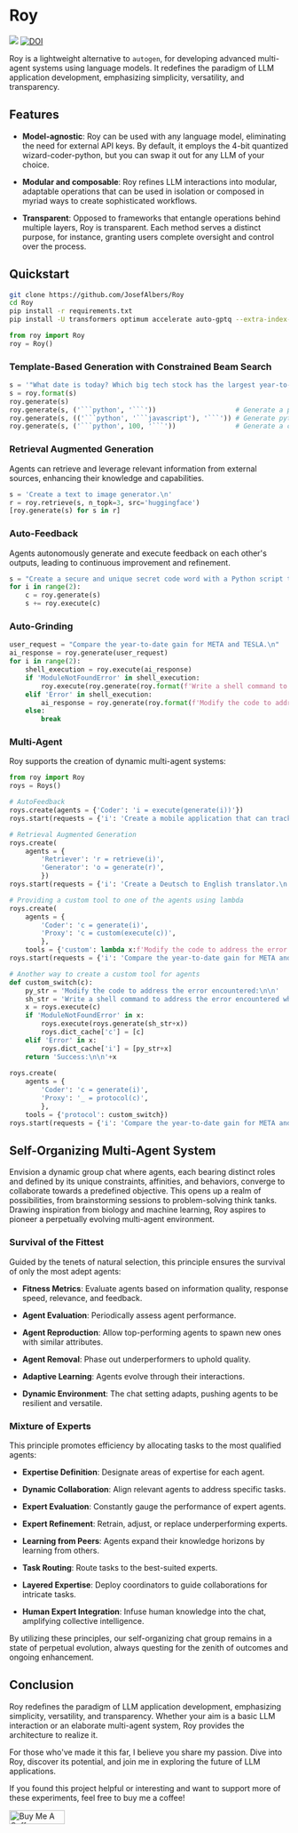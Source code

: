 # Roy

[<img src="https://colab.research.google.com/assets/colab-badge.svg" />](https://colab.research.google.com/github/JosefAlbers/Roy/blob/main/quickstart.ipynb)
[![DOI](https://zenodo.org/badge/699801819.svg)](https://zenodo.org/badge/latestdoi/699801819)

Roy is a lightweight alternative to `autogen`, for developing advanced multi-agent systems using language models. It redefines the paradigm of LLM application development, emphasizing simplicity, versatility, and transparency.

## Features

- **Model-agnostic**: Roy can be used with any language model, eliminating the need for external API keys. By default, it employs the 4-bit quantized wizard-coder-python, but you can swap it out for any LLM of your choice.

- **Modular and composable**: Roy refines LLM interactions into modular, adaptable operations that can be used in isolation or composed in myriad ways to create sophisticated workflows.

- **Transparent**: Opposed to frameworks that entangle operations behind multiple layers, Roy is transparent. Each method serves a distinct purpose, for instance, granting users complete oversight and control over the process.

## Quickstart

```sh
git clone https://github.com/JosefAlbers/Roy
cd Roy
pip install -r requirements.txt
pip install -U transformers optimum accelerate auto-gptq --extra-index-url https://huggingface.github.io/autogptq-index/whl/cu118/
```

```python
from roy import Roy
roy = Roy()
```

### **Template-Based Generation with Constrained Beam Search**

```python
s = '"What date is today? Which big tech stock has the largest year-to-date gain this year? How much is the gain?\n'
s = roy.format(s)
roy.generate(s)
roy.generate(s, ('```python', '```'))                    # Generate a python code block
roy.generate(s, (('```python', '```javascript'), '```')) # Generate python or javascript codes
roy.generate(s, ('```python', 100, '```'))               # Generate a code block of size less than 100 tokens
```

### **Retrieval Augmented Generation**

Agents can retrieve and leverage relevant information from external sources, enhancing their knowledge and capabilities.

```python
s = 'Create a text to image generator.\n'
r = roy.retrieve(s, n_topk=3, src='huggingface')
[roy.generate(s) for s in r]
```

### **Auto-Feedback**

Agents autonomously generate and execute feedback on each other's outputs, leading to continuous improvement and refinement.

```python
s = "Create a secure and unique secret code word with a Python script that involves multiple steps to ensure the highest level of confidentiality and protection.\n"
for i in range(2):
    c = roy.generate(s)
    s += roy.execute(c)
```

### **Auto-Grinding**

```python
user_request = "Compare the year-to-date gain for META and TESLA.\n"
ai_response = roy.generate(user_request)
for i in range(2):
    shell_execution = roy.execute(ai_response)
    if 'ModuleNotFoundError' in shell_execution:
        roy.execute(roy.generate(roy.format(f'Write a shell command to address the error encountered while running this Python code:\n\n{shell_execution}')), False)
    elif 'Error' in shell_execution:
        ai_response = roy.generate(roy.format(f'Modify the code to address the error encountered:\n\n{shell_execution}'))
    else:
        break
```

### **Multi-Agent**

Roy supports the creation of dynamic multi-agent systems:

```python
from roy import Roy
roys = Roys()

# AutoFeedback
roys.create(agents = {'Coder': 'i = execute(generate(i))'})
roys.start(requests = {'i': 'Create a mobile application that can track the health of elderly people living alone in rural areas.\n'})

# Retrieval Augmented Generation
roys.create(
    agents = {
        'Retriever': 'r = retrieve(i)',
        'Generator': 'o = generate(r)',
        })
roys.start(requests = {'i': 'Create a Deutsch to English translator.\n'})

# Providing a custom tool to one of the agents using lambda
roys.create(
    agents = {
        'Coder': 'c = generate(i)',
        'Proxy': 'c = custom(execute(c))',
        },
    tools = {'custom': lambda x:f'Modify the code to address the error encountered:\n\n{x}' if 'Error' in x else None})
roys.start(requests = {'i': 'Compare the year-to-date gain for META and TESLA.\n'})

# Another way to create a custom tool for agents
def custom_switch(c):
    py_str = 'Modify the code to address the error encountered:\n\n'
    sh_str = 'Write a shell command to address the error encountered while running this Python code:\n\n'
    x = roys.execute(c)
    if 'ModuleNotFoundError' in x:
        roys.execute(roys.generate(sh_str+x))
        roys.dict_cache['c'] = [c]
    elif 'Error' in x:
        roys.dict_cache['i'] = [py_str+x]
    return 'Success:\n\n'+x
    
roys.create(
    agents = {
        'Coder': 'c = generate(i)',
        'Proxy': '_ = protocol(c)',
        },
    tools = {'protocol': custom_switch})
roys.start(requests = {'i': 'Compare the year-to-date gain for META and TESLA.\n'})
```

## Self-Organizing Multi-Agent System

Envision a dynamic group chat where agents, each bearing distinct roles and defined by its unique constraints, affinities, and behaviors, converge to collaborate towards a predefined objective. This opens up a realm of possibilities, from brainstorming sessions to problem-solving think tanks. Drawing inspiration from biology and machine learning, Roy aspires to pioneer a perpetually evolving multi-agent environment.

### Survival of the Fittest

Guided by the tenets of natural selection, this principle ensures the survival of only the most adept agents:

- **Fitness Metrics**: Evaluate agents based on information quality, response speed, relevance, and feedback.

- **Agent Evaluation**: Periodically assess agent performance.
  
- **Agent Reproduction**: Allow top-performing agents to spawn new ones with similar attributes.
  
- **Agent Removal**: Phase out underperformers to uphold quality.
  
- **Adaptive Learning**: Agents evolve through their interactions.
  
- **Dynamic Environment**: The chat setting adapts, pushing agents to be resilient and versatile.

### Mixture of Experts

This principle promotes efficiency by allocating tasks to the most qualified agents:

- **Expertise Definition**: Designate areas of expertise for each agent.
  
- **Dynamic Collaboration**: Align relevant agents to address specific tasks.
  
- **Expert Evaluation**: Constantly gauge the performance of expert agents.
  
- **Expert Refinement**: Retrain, adjust, or replace underperforming experts.
  
- **Learning from Peers**: Agents expand their knowledge horizons by learning from others.
  
- **Task Routing**: Route tasks to the best-suited experts.
  
- **Layered Expertise**: Deploy coordinators to guide collaborations for intricate tasks.
  
- **Human Expert Integration**: Infuse human knowledge into the chat, amplifying collective intelligence.

By utilizing these principles, our self-organizing chat group remains in a state of perpetual evolution, always questing for the zenith of outcomes and ongoing enhancement.

## Conclusion

Roy redefines the paradigm of LLM application development, emphasizing simplicity, versatility, and transparency. Whether your aim is a basic LLM interaction or an elaborate multi-agent system, Roy provides the architecture to realize it.

For those who've made it this far, I believe you share my passion. Dive into Roy, discover its potential, and join me in exploring the future of LLM applications.

If you found this project helpful or interesting and want to support more of these experiments, feel free to buy me a coffee!

<a href="https://www.buymeacoffee.com/albersj66a" target="_blank"><img src="https://cdn.buymeacoffee.com/buttons/default-orange.png" alt="Buy Me A Coffee" height="25" width="100"></a>

